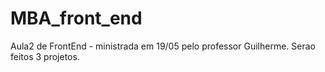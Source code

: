 # MBA_front_end
Aula2 de FrontEnd - ministrada em 19/05 pelo professor Guilherme.
Serao feitos 3 projetos.
